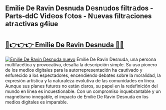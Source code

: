 ## Emilie De Ravin Desnuda D𝚎sn𝚞dos filtr𝚊dos - Parts-ddC Vid𝚎os f𝚘tos - N𝚞evas filtr𝚊ciones atr𝚊ctivas g4iue

# <h2><a href="http://mba835b.tromn.icu/?c=Emilie+De+Ravin+Desnuda">🔗👉👉👉 Emilie De Ravin Desnuda 🔗🔗</a></h2>

[![Emilie De Ravin Desnuda nuevo](https://i.imgur.com/pEAQMta.gif)](http://mba835b.tromn.icu/?c=Emilie+De+Ravin+Desnuda)
Emilie De Ravin Desnuda, una persona multifacética y provocativa, desafía la descripción simple. Su uso pionero de los medios digitales para la autorrepresentación ha cautivado y enfurecido a los espectadores, encendiendo debates sobre la moralidad, la expresión artística y la naturaleza evolutiva de las comunidades en línea. Aunque sus planes futuros no están claros, su papel en la redefinición del mundo en línea es incuestionable. Con un compromiso inquebrantable y un magnetismo innegable, el impacto de Emilie De Ravin Desnuda en los medios digitales es imparable.

